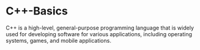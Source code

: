 # C++-Basics
C++ is a high-level, general-purpose programming language that is widely used for developing software for various applications, including operating systems, games, and mobile applications.
